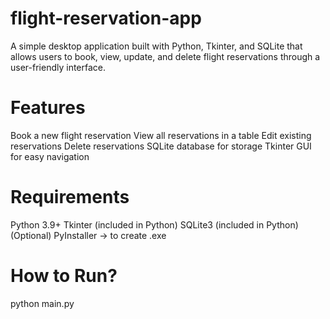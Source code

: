 # flight-reservation-app
A simple desktop application built with Python, Tkinter, and SQLite that allows users to book, view, update, and delete flight reservations through a user-friendly interface.

# Features
Book a new flight reservation
View all reservations in a table
Edit existing reservations
Delete reservations
SQLite database for storage
Tkinter GUI for easy navigation

# Requirements
Python 3.9+
Tkinter (included in Python)
SQLite3 (included in Python)
(Optional) PyInstaller → to create .exe

# How to Run?
python main.py
